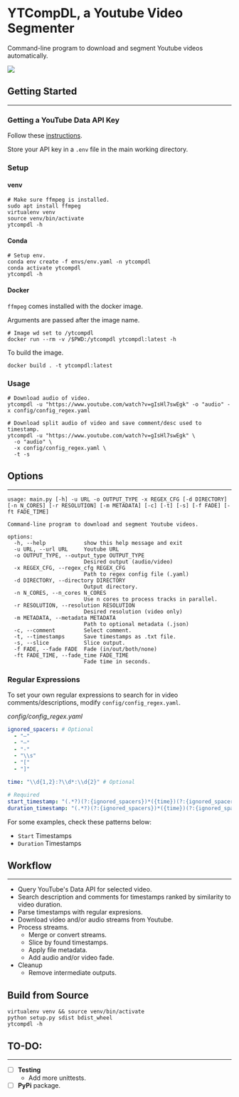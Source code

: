 # YTCompDL, a Youtube Video Segmenter
Command-line program to download and segment Youtube videos automatically.

![](docs/vid_chapters.png)

## Getting Started
---

### Getting a YouTube Data API Key
Follow these [instructions](https://developers.google.com/youtube/v3/getting-started).

Store your API key in a `.env` file in the main working directory.

### Setup

#### venv
```shell
# Make sure ffmpeg is installed.
sudo apt install ffmpeg
virtualenv venv
source venv/bin/activate
ytcompdl -h
```

#### Conda
```shell
# Setup env.
conda env create -f envs/env.yaml -n ytcompdl
conda activate ytcompdl
ytcompdl -h
```

#### Docker
`ffmpeg` comes installed with the docker image.

Arguments are passed after the image name.
```shell
# Image wd set to /ytcompdl
docker run --rm -v /$PWD:/ytcompdl ytcompdl:latest -h
```

To build the image.
```shell
docker build . -t ytcompdl:latest
```

### Usage
```shell
# Download audio of video.
ytcompdl -u "https://www.youtube.com/watch?v=gIsHl7swEgk" -o "audio" -x config/config_regex.yaml

# Download split audio of video and save comment/desc used to timestamp.
ytcompdl -u "https://www.youtube.com/watch?v=gIsHl7swEgk" \
  -o "audio" \
  -x config/config_regex.yaml \
  -t -s
```

## Options
---

```
usage: main.py [-h] -u URL -o OUTPUT_TYPE -x REGEX_CFG [-d DIRECTORY] [-n N_CORES] [-r RESOLUTION] [-m METADATA] [-c] [-t] [-s] [-f FADE] [-ft FADE_TIME]

Command-line program to download and segment Youtube videos.

options:
  -h, --help            show this help message and exit
  -u URL, --url URL     Youtube URL
  -o OUTPUT_TYPE, --output_type OUTPUT_TYPE
                        Desired output (audio/video)
  -x REGEX_CFG, --regex_cfg REGEX_CFG
                        Path to regex config file (.yaml)
  -d DIRECTORY, --directory DIRECTORY
                        Output directory.
  -n N_CORES, --n_cores N_CORES
                        Use n cores to process tracks in parallel.
  -r RESOLUTION, --resolution RESOLUTION
                        Desired resolution (video only)
  -m METADATA, --metadata METADATA
                        Path to optional metadata (.json)
  -c, --comment         Select comment.
  -t, --timestamps      Save timestamps as .txt file.
  -s, --slice           Slice output.
  -f FADE, --fade FADE  Fade (in/out/both/none)
  -ft FADE_TIME, --fade_time FADE_TIME
                        Fade time in seconds.
```

### Regular Expressions

To set your own regular expressions to search for in video comments/descriptions, modify `config/config_regex.yaml`.

*config/config_regex.yaml*
```yaml
ignored_spacers: # Optional
  - "―"
  - "―"
  - "-"
  - "\\s"
  - "["
  - "]"

time: "\\d{1,2}:?\\d*:\\d{2}" # Optional

# Required
start_timestamp: "(.*?)(?:{ignored_spacers})*({time})(?:{ignored_spacers})*(.*)"
duration_timestamp: "(.*?)(?:{ignored_spacers})*({time})(?:{ignored_spacers})*({time})(?:{ignored_spacers})*(.*)"
```

For some examples, check these patterns below:
* `Start` Timestamps
* `Duration` Timestamps


## Workflow
---

* Query YouTube's Data API for selected video.
* Search description and comments for timestamps ranked by similarity to video duration.
* Parse timestamps with regular expresions.
* Download video and/or audio streams from Youtube.
* Process streams.
    * Merge or convert streams.
    * Slice by found timestamps.
    * Apply file metadata.
    * Add audio and/or video fade.
* Cleanup
    * Remove intermediate outputs.

## Build from Source
```shell
virtualenv venv && source venv/bin/activate
python setup.py sdist bdist_wheel
ytcompdl -h
```

## TO-DO:
---

* [ ] **Testing**
  * Add more unittests.
* [ ] **PyPi** package.
